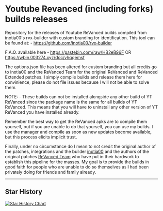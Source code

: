 # Youtube Revanced (including forks) builds releases
Repository for the releases of Youtube ReVanced builds compiled from inotia00's rvx-builder with custom branding for identification. This tool can be found at: - https://github.com/inotia00/rvx-builder

F.A.Q. available here - https://pastebin.com/raw/HB2eB96F OR https://wbin.003274.xyz/doc/vhqqemsf

The options.json file has been altered for custom branding but all credits go to inotia00  and the ReVanced Team for the original ReVanced and ReVanced Extended patches. I simply compile builds and release them here for convinience, please do not file issues because I will not be able to solve them.

NOTE: - These builds can not be installed alongside any other build of YT ReVanced since the package name is the same for all builds of YT ReVanced. This means that you will have to uninstall any other version of YT ReVanced you have installed already.

Remember the best way to get the ReVanced apks are to compile them yourself, but if you are unable to do that yourself, you can use my builds. I use the manager and compile as soon as new updates become available, but this process elicits implicit trust. 

Finally, under no circumstance do I mean to not credit the original author of the patches, integrations and the builder [inotia00](https://github.com/inotia00) and the authors of the original patches [ReVanced Team](https://github.com/ReVanced) who have put in their hardwork to establish this pipeline for the masses. My goal is to provide the builds in good faith for people who are unable to do so themselves as I had been privately doing for friends and family already.

----

## Star History

[![Star History Chart](https://api.star-history.com/svg?repos=driftywinds/yt-builds&type=Date)](https://star-history.com/#driftywinds/yt-builds&Date)
